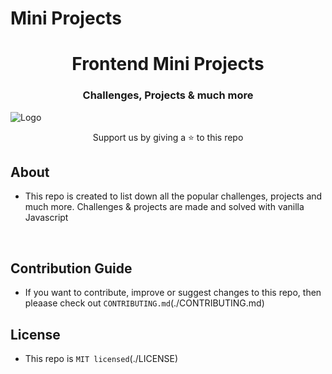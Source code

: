 <style>
    .center h1{
        text-align:center;
    }

    .center h3{
        text-align:center;
    }

    img{
        align-items:center;
    }

    p{
        text-align:center;
    }
</style>

# Mini Projects

<div class="center">
    <h1>Frontend Mini Projects</h1>
    <h3>Challenges, Projects & much more</h3>
    <a><img src="https://images.app.goo.gl/4ipoKbzifvw6Hzs48" alt="Logo"></a>
</div>

<p>Support us by giving a ⭐️ to this repo</p>

## About

- This repo is created to list down all the popular challenges, projects and much more. Challenges & projects are made and solved with vanilla Javascript

<br />

## Contribution Guide

- If you want to contribute, improve or suggest changes to this repo, then pleaase check out `CONTRIBUTING.md`(./CONTRIBUTING.md)

## License

- This repo is `MIT licensed`(./LICENSE)
